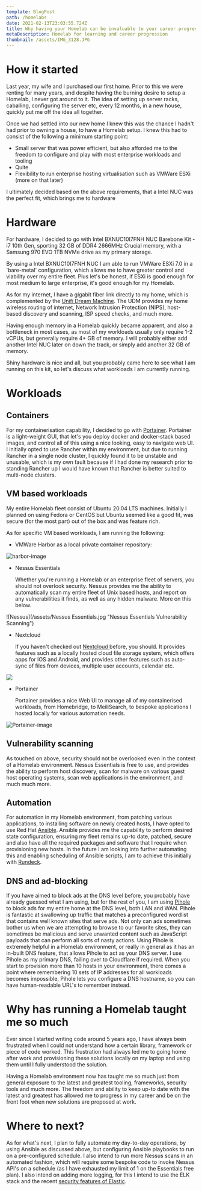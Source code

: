 ```yaml
---
template: BlogPost
path: /homelabs
date: 2021-02-13T23:03:55.724Z
title: Why having your Homelab can be invaluable to your career progression
metaDescription: Homelab for learning and career progression
thumbnail: /assets/IMG_3128.JPG
---
```

# How it started

Last year, my wife and I purchased our first home. Prior to this we were renting for many years, and despite having the burning desire to setup a Homelab, I never got around to it. The idea of setting up server racks, caballing, configuring the server etc, every 12 months, in a new house, quickly put me off the idea all together.

Once we had settled into our new home I knew this was the chance I hadn't had prior to owning a house, to have a Homelab setup. I knew this had to consist of the following a minimum starting point:

* Small server that was power efficient, but also afforded me to the freedom to configure and play with most enterprise workloads and tooling
* Quite
* Flexibility to run enterprise hosting virtualisation such as VMWare ESXi (more on that later)

I ultimately decided based on the above requirements, that a Intel NUC was the perfect fit, which brings me to hardware

# Hardware

For hardware, I decided to go with Intel BXNUC10I7FNH NUC Barebone Kit - i7 10th Gen, sporting 32 GB of DDR4 2666MHz Crucial memory, with a Samsung 970 EVO 1TB NVMe drive as my primary storage.

By using a Intel BXNUC10I7FNH NUC I am able to run VMWare ESXi 7.0 in a 'bare-metal' configuration, which allows me to have greater control and viability over my entire fleet. Plus let's be honest, if ESXi is good enough for most medium to large enterprise, it's good enough for my Homelab.

As for my internet, I have a gigabit fiber link directly to my home, which is complemented by the [Unifi Dream Machine](https://store.ui.com/collections/unifi-network-routing-switching/products/unifi-dream-machine). The UDM provides my home wireless routing of internet, Network Intrusion Protection (NIPS), host-based discovery and scanning, ISP speed checks, and much more.

Having enough memory in a Homelab quickly became apparent, and also a bottleneck in most cases, as most of my workloads usually only require 1-2 vCPUs, but generally require 4+ GB of memory. I will probably either add another Intel NUC later on down the track, or simply add another 32 GB of memory.

Shiny hardware is nice and all, but you probably came here to see what I am running on this kit, so let's discuss what workloads I am currently running.

# Workloads

## Containers

For my containerisation capability, I decided to go with [Portainer](https://www.portainer.io/). Portainer is a light-weight GUI, that let's you deploy docker and docker-stack based images, and control all of this using a nice looking, easy to navigate web UI. I initially opted to use Rancher within my environment, but due to running Rancher in a single node cluster, I quickly found it to be unstable and unusable, which is my own fault because if I had done my research prior to standing Rancher up I would have known that Rancher is better suited to multi-node clusters.

## VM based workloads

My entire Homelab fleet consist of Ubuntu 20.04 LTS machines. Initially I planned on using Fedora or CentOS but Ubuntu seemed like a good fit, was secure (for the most part) out of the box and was feature rich.

As for specific VM based workloads, I am running the following:

* VMWare Harbor as a local private container repository:

![harbor-image](/assets/Harbor.jpg "VMware Harbor private container image repository ")

* Nessus Essentials

  Whether you're running a Homelab or an enterprise fleet of servers, you should not overlook security. Nessus provides me the ability to automatically scan my entire fleet of Unix based hosts, and report on any vulnerabilities it finds, as well as any hidden malware. More on this below.

![Nessus](/assets/Nessus Essentials.jpg "Nessus Essentials Vulnerability Scanning")

* Nextcloud 

  If you haven't checked out [Nextcloud ](https://nextcloud.com/)before, you should. It provides features such as a locally hosted cloud file storage system, which offers apps for IOS and Android, and provides other features such as auto-sync of files from devices, multiple user accounts, calendar etc.

![](/assets/Nextcloud.jpg)

* Portainer

  Portainer provides a nice Web UI to manage all of my containerised workloads, from Homebridge, to MeiliSearch, to bespoke applications I hosted locally for various automation needs.

![Portainer-image](/assets/Portainer.jpg "Portainer docker image GUI/Web UI")

## Vulnerability scanning

As touched on above, security should not be overlooked even in the context of a Homelab environment. Nessus Essentials is free to use, and provides the ability to perform host discovery, scan for malware on various guest host operating systems, scan web applications in the environment, and much much more.

## Automation

For automation in my Homelab environment, from patching various applications, to installing software on newly created hosts, I have opted to use Red Hat [Ansible](https://www.ansible.com/). Ansible provides me the capability to perform desired state configuration, ensuring my fleet remains up-to date, patched, secure and also have all the required packages and software that I require when provisioning new hosts. In the future I am looking into further automating this and enabling scheduling of Ansible scripts, I am to achieve this initially with [Rundeck](https://www.rundeck.com/open-source).

## DNS and ad-blocking

If you have aimed to block ads at the DNS level before, you probably have already guessed what I am using, but for the rest of you, I am using [Pihole ](https://pi-hole.net/)to block ads for my entire home at the DNS level, both LAN and WAN. Pihole is fantastic at swallowing up traffic that matches a preconfigured wordlist that contains well known sites that serve ads. Not only can ads sometimes bother us when we are attempting to browse to our favorite sites, they can sometimes be malicious and serve unwanted content such as JavaScript payloads that can perform all sorts of nasty actions. Using Pihole is extremely helpful in a Homelab environment, or really in general as it has an in-built DNS feature, that allows Pihole to act as your DNS server. I use Pihole as my primary DNS, failing over to Cloudflare if required. When you start to provision more than 10 hosts in your environment, there comes a point where remembering 10 sets of IP addresses for all workloads becomes impossible, Pihole lets you configure a DNS hostname, so you can have human-readable URL's to remember instead.

# Why has running a Homelab taught me so much

Ever since I started writing code around 5 years ago, I have always been frustrated when I could not understand how a certain library, framework or piece of code worked. This frustration had always led me to going home after work and provisioning these solutions locally on my laptop and using them until I fully understood the solution.

Having a Homelab environment now has taught me so much just from general exposure to the latest and greatest tooling, frameworks, security tools and much more. The freedom and ability to keep up-to date with the latest and greatest has allowed me to progress in my career and be on the front foot when new solutions are proposed at work.

# Where to next?

As for what's next, I plan to fully automate my day-to-day operations, by using Ansible as discussed above, but configuring Ansible playbooks to run on a pre-configured schedule. I also intend to run more Nessus scans in an automated fashion, which will require some bespoke code to invoke Nessus API's on a schedule (as I have exhausted my limit of 1 on the Essentials free plan). I also intend on adding more logging, for this I intend to use the ELK stack and the recent [security features of Elastic](https://www.elastic.co/security).

